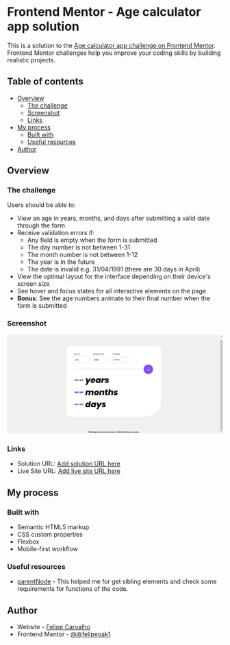 # Frontend Mentor - Age calculator app solution

This is a solution to the [Age calculator app challenge on Frontend Mentor](https://www.frontendmentor.io/challenges/age-calculator-app-dF9DFFpj-Q). Frontend Mentor challenges help you improve your coding skills by building realistic projects. 

## Table of contents

- [Overview](#overview)
  - [The challenge](#the-challenge)
  - [Screenshot](#screenshot)
  - [Links](#links)
- [My process](#my-process)
  - [Built with](#built-with)
  - [Useful resources](#useful-resources)
- [Author](#author)

## Overview

### The challenge

Users should be able to:

- View an age in years, months, and days after submitting a valid date through the form
- Receive validation errors if:
  - Any field is empty when the form is submitted
  - The day number is not between 1-31
  - The month number is not between 1-12
  - The year is in the future
  - The date is invalid e.g. 31/04/1991 (there are 30 days in April)
- View the optimal layout for the interface depending on their device's screen size
- See hover and focus states for all interactive elements on the page
- **Bonus**: See the age numbers animate to their final number when the form is submitted

### Screenshot

![](/screenshot.png)

### Links

- Solution URL: [Add solution URL here](https://github.com/felipeoak1/front-end-mentor)
- Live Site URL: [Add live site URL here](https://felipeoak1.github.io/front-end-mentor/)

## My process

### Built with

- Semantic HTML5 markup
- CSS custom properties
- Flexbox
- Mobile-first workflow

### Useful resources

- [parentNode](https://developer.mozilla.org/pt-BR/docs/Web/API/Node/parentNode) - This helped me for get sibling elements and check some requirements for functions of the code.

## Author

- Website - [Felipe Carvalho](https://github.com/felipeoak1)
- Frontend Mentor - [@@felipeoak1](https://www.frontendmentor.io/profile/felipeoak1)
